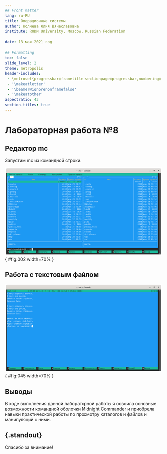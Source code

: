 ```yaml
---
## Front matter
lang: ru-RU
title: Операционные системы 
author: Колчева Юлия Вячеславовна
institute: RUDN University, Moscow, Russian Federation

date: 13 мая 2021 год

## Formatting
toc: false
slide_level: 2
theme: metropolis
header-includes: 
 - \metroset{progressbar=frametitle,sectionpage=progressbar,numbering=fraction}
 - '\makeatletter'
 - '\beamer@ignorenonframefalse'
 - '\makeatother'
aspectratio: 43
section-titles: true
---
```


# Лабораторная работа №8

## Редактор mc
Запустим mc из командной строки.


![Стандартная панель](image/2.png){ #fig:002 width=70% }

## Работа с текстовым файлом


![Файл м текстом](image/45.png){ #fig:045 width=70% }





## Выводы

В ходе выполнения данной лабораторной работы я освоила основные возможности командной оболочки Midnight Commander и приобрела навыки практической работы по просмотру каталогов и файлов и манипуляций с ними.


## {.standout}

Спасибо за внимание!
